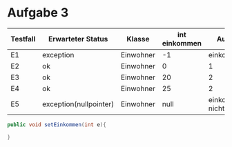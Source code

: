 # Aufgabe 3

|Testfall|Erwarteter Status|Klasse|int einkommen|Ausgabe|
|-|-|-|-|-|
|E1|exception|Einwohner|-1|einkommen<0|
|E2|ok|Einwohner|0|1|
|E3|ok|Einwohner|20|2|
|E4|ok|Einwohner|25|2|
|E5|exception(nullpointer)|Einwohner|null|einkommen nicht null|

```java
public void setEinkommen(int e){

}
```